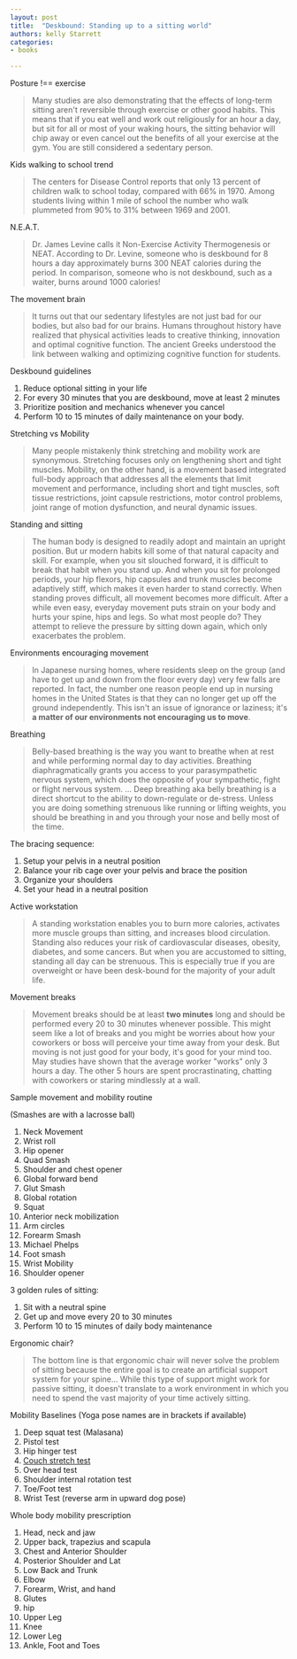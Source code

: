 ```yaml
---
layout: post
title:  "Deskbound: Standing up to a sitting world"
authors: kelly Starrett
categories:
- books

---
```


Posture !== exercise

> Many studies are also demonstrating that the effects of long-term sitting aren't reversible through exercise or other good habits. This means that if you eat well and work out religiously for an hour a day, but sit for all or most of your waking hours, the sitting behavior will chip away or even cancel out the benefits of all your exercise at the gym. You are still considered a sedentary person.

Kids walking to school trend

> The centers for Disease Control reports that only 13 percent of children walk to school today, compared with 66% in 1970. Among students living within 1 mile of school the number who walk plummeted from 90% to 31% between 1969 and 2001.

N.E.A.T.

> Dr. James Levine calls it Non-Exercise Activity Thermogenesis or NEAT. According to Dr. Levine, someone who is deskbound for 8 hours a day approximately burns 300 NEAT calories during the period. In comparison, someone who is not deskbound, such as a waiter, burns around 1000 calories!

The movement brain

> It turns out that our sedentary lifestyles are not just bad for our bodies, but also bad for our brains. Humans throughout history have realized that physical activities leads to creative thinking, innovation and optimal cognitive function. The ancient Greeks understood the link between walking and optimizing cognitive function for students.

Deskbound guidelines

1. Reduce optional sitting in your life
1. For every 30 minutes that you are deskbound, move at least 2 minutes
1. Prioritize position and mechanics whenever you cancel
1. Perform 10 to 15 minutes of daily maintenance on your body.

Stretching vs Mobility

> Many people mistakenly think stretching and mobility work are synonymous. Stretching focuses only on lengthening short and tight muscles. Mobility, on the other hand, is a movement based integrated full-body approach that addresses all the elements that limit movement and performance, including short and tight muscles, soft tissue restrictions, joint capsule restrictions, motor control problems, joint range of motion dysfunction, and neural dynamic issues.

Standing and sitting

> The human body is designed to readily adopt and maintain an upright position. But ur modern habits kill some of that natural capacity and skill. For example, when you sit slouched forward, it is difficult to break that habit when you stand up. And when you sit for prolonged periods, your hip flexors, hip capsules and trunk muscles become adaptively stiff, which makes it even harder to stand correctly. When standing proves difficult, all movement becomes more difficult. After a while even easy, everyday movement puts strain on your body and hurts your spine, hips and legs. So what most people do? They attempt to relieve the pressure by sitting down again, which only exacerbates the problem.

Environments encouraging movement

> In Japanese nursing homes, where residents sleep on the group (and have to get up and down from the floor every day) very few falls are reported. In fact, the number one reason people end up in nursing homes in the United States is that they can no longer get up off the ground independently. This isn't an issue of ignorance or laziness; it's **a matter of our environments not encouraging us to move**.

Breathing

> Belly-based breathing is the way you want to breathe when at rest and while performing normal day to day activities. Breathing diaphragmatically grants you access to your parasympathetic nervous system, which does the opposite of your sympathetic, fight or flight nervous system. ... Deep breathing aka belly breathing is a direct shortcut to the ability to down-regulate or de-stress. Unless you are doing something strenuous like running or lifting weights, you should be breathing in and you through your nose and belly most of the time.

The bracing sequence:

1. Setup your pelvis in a neutral position
1. Balance your rib cage over your pelvis and brace the position
1. Organize your shoulders
1. Set your head in a neutral position

Active workstation

> A standing workstation enables you to burn more calories, activates more muscle groups than sitting, and increases blood circulation. Standing also reduces your risk of cardiovascular diseases, obesity, diabetes, and some cancers. But when you are accustomed to sitting, standing all day can be strenuous. This is especially true if you are overweight or have been desk-bound for the majority of your adult life.

Movement breaks

> Movement breaks should be at least **two minutes** long and should be performed every 20 to 30 minutes whenever possible. This might seem like a lot of breaks and you might be worries about how your coworkers or boss will perceive your time away from your desk. But moving is not just good for your body, it's good for your mind too. May studies have shown that the average worker "works" only 3 hours a day. The other 5 hours are spent procrastinating, chatting with coworkers or staring mindlessly at a wall.

Sample movement and mobility routine

(Smashes are with a lacrosse ball)

1. Neck Movement
1. Wrist roll
1. Hip opener
1. Quad Smash
1. Shoulder and chest opener
1. Global forward bend
1. Glut Smash
1. Global rotation
1. Squat
1. Anterior neck mobilization
1. Arm circles
1. Forearm Smash
1. Michael Phelps
1. Foot smash
1. Wrist Mobility
1. Shoulder opener

3 golden rules of sitting:

1. Sit with a neutral spine
1. Get up and move every 20 to 30 minutes
1. Perform 10 to 15 minutes of daily body maintenance

Ergonomic chair?

> The bottom line is that ergonomic chair will never solve the problem of sitting because the entire goal is to create an artificial support system for your spine... While this type of support might work for passive sitting, it doesn't translate to a work environment in which you need to spend the vast majority of your time actively sitting.

Mobility Baselines (Yoga pose names are in brackets if available)

1. Deep squat test (Malasana)
1. Pistol test
1. Hip hinger test
1. [Couch stretch test](https://content.artofmanliness.com/uploads/2014/08/Couch-1.jpg)
1. Over head test
1. Shoulder internal rotation test
1. Toe/Foot test
1. Wrist Test (reverse arm in upward dog pose)

Whole body mobility prescription

1. Head, neck and jaw
1. Upper back, trapezius and scapula
1. Chest and Anterior Shoulder
1. Posterior Shoulder and Lat
1. Low Back and Trunk
1. Elbow
1. Forearm, Wrist, and hand
1. Glutes
1. hip
1. Upper Leg
1. Knee
1. Lower Leg
1. Ankle, Foot and Toes 
